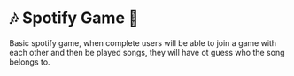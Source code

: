 # 🎶 Spotify Game 🧱

Basic spotify game, when complete users will be able to join a game with each other and then be played songs, they will have ot guess who the song belongs to.